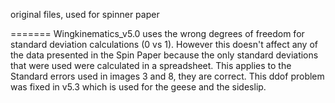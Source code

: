 original files, used for spinner paper

=======
Wingkinematics_v5.0 uses the wrong degrees of freedom for standard deviation calculations (0 vs 1). However this doesn't affect any of the data presented in the Spin Paper because the only standard deviations that were used were calculated in a spreadsheet. This applies to the Standard errors used in images 3 and 8, they are correct. This ddof problem was fixed in v5.3 which is used for the geese and the sideslip.



